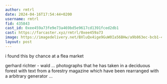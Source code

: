 ```yaml
---
author: rmtrl
date: 2024-04-16T17:54:44+0200
username: rmtrl
fid: 435843
cast_id: 0xee459a73fe9e73a469bd5e9617cd1391fced2db1
cast: https://farcaster.xyz/rmtrl/0xee459a73
image: https://imagedelivery.net/BXluQx4ige9GuW0Ia56BHw/a9b863ec-bcb1-4824-6b0b-4f750d54bd00/original
layout: post
---
```


i found this by chance at a flea market

gerhard richter - wald ... photographs that he has taken in a deciduous forest with text from a forestry magazine which have been rearranged with a arbitrary generator ...

<img src='https://imagedelivery.net/BXluQx4ige9GuW0Ia56BHw/a9b863ec-bcb1-4824-6b0b-4f750d54bd00/original' alt='' referrerpolicy='no-referrer'/>
